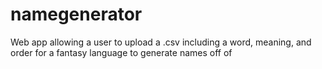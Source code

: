 # namegenerator
Web app allowing a user to upload a .csv including a word, meaning, and order for a fantasy language to generate names off of
